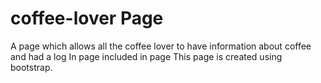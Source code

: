 # coffee-lover Page
A page which allows all the coffee lover to have information about coffee and had a log In page included in page
This page is created using bootstrap.
